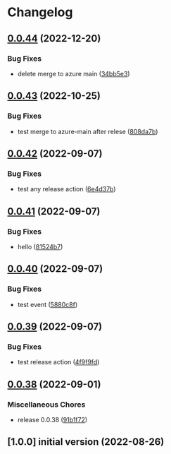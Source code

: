 # Changelog

## [0.0.44](https://github.com/marat-a-heads/test-action/compare/v0.0.43...v0.0.44) (2022-12-20)


### Bug Fixes

* delete merge to azure main ([34bb5e3](https://github.com/marat-a-heads/test-action/commit/34bb5e35ce8130caab972aa97130bf16197b76ed))

## [0.0.43](https://github.com/marat-a-heads/test-action/compare/v0.0.42...v0.0.43) (2022-10-25)


### Bug Fixes

* test merge to azure-main after relese ([808da7b](https://github.com/marat-a-heads/test-action/commit/808da7bf247219341736fc8467df1190138ec976))

## [0.0.42](https://github.com/marat-a-heads/test-action/compare/v0.0.41...v0.0.42) (2022-09-07)


### Bug Fixes

* test any release action ([6e4d37b](https://github.com/marat-a-heads/test-action/commit/6e4d37bf31f8f92a8a7fff09b760775b6ef8ecfd))

## [0.0.41](https://github.com/marat-a-heads/test-action/compare/v0.0.40...v0.0.41) (2022-09-07)


### Bug Fixes

* hello ([81524b7](https://github.com/marat-a-heads/test-action/commit/81524b7895dfefe2f4adabadcff743e3c60ae4f7))

## [0.0.40](https://github.com/marat-a-heads/test-action/compare/v0.0.39...v0.0.40) (2022-09-07)


### Bug Fixes

* test event ([5880c8f](https://github.com/marat-a-heads/test-action/commit/5880c8fd8bef8a29c26252ac1d6449037cd71e3b))

## [0.0.39](https://github.com/marat-a-heads/test-action/compare/v0.0.38...v0.0.39) (2022-09-07)


### Bug Fixes

* test release action ([4f9f9fd](https://github.com/marat-a-heads/test-action/commit/4f9f9fd9767a701c93050b781171386cfac2b676))

## [0.0.38](https://github.com/marat-a-heads/test-action/compare/v1.3.0...v0.0.38) (2022-09-01)


### Miscellaneous Chores

* release 0.0.38 ([91b1f72](https://github.com/marat-a-heads/test-action/commit/91b1f72ca3d77887a3d44c511f6412a16e742a2a))

## [1.0.0] initial version (2022-08-26)
